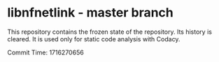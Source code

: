 # libnfnetlink - master branch

This repository contains the frozen state of the repository.
Its history is cleared. It is used only for static code
analysis with Codacy.

Commit Time: 1716270656